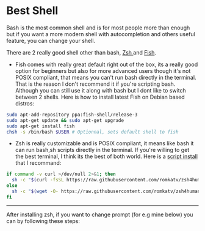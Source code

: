 # Best Shell

Bash is the most common shell and is for most people more than enough but if you want a more modern shell with autocompletion and others useful feature, you can change your shell.

There are 2 really good shell other than bash, [Zsh ](https://ohmyz.sh/)and [Fish](https://fishshell.com/).

* Fish comes with really great default right out of the box, its a really good option for beginners but also for more advanced users though it's not POSIX compliant, that means you can't run bash directly in the terminal. That is the reason I don't recommend it if you're scripting bash. Although you can still use it along with bash but I dont like to switch between 2 shells. Here is how to install latest Fish on Debian based distros:

```bash
sudo apt-add-repository ppa:fish-shell/release-3
sudo apt-get update && sudo apt-get upgrade
sudo apt-get install fish
chsh -s /bin/bash $USER # Optionnal, sets default shell to fish
```

* Zsh is really customizable and is POSIX compliant, it means like bash it can run bash,sh scripts directly in the terminal. If you're willing to get the best terminal, I think its the best of both world. Here is a [script install](https://github.com/romkatv/zsh4humans) that I recommand:

```bash
if command -v curl >/dev/null 2>&1; then
  sh -c "$(curl -fsSL https://raw.githubusercontent.com/romkatv/zsh4humans/v5/install)"
else
  sh -c "$(wget -O- https://raw.githubusercontent.com/romkatv/zsh4humans/v5/install)"
fi
```

***

After installing zsh, if you want to change prompt (for e.g mine below) you can by following these steps:

